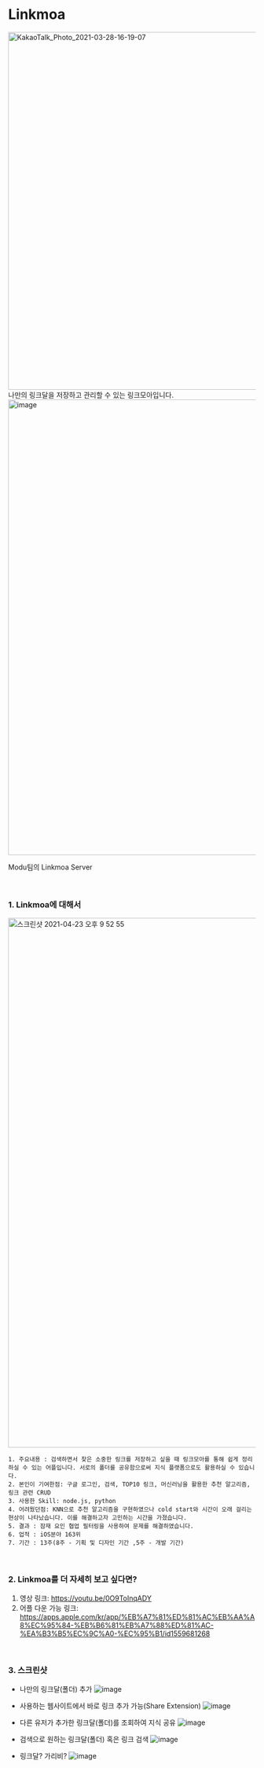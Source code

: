 # Linkmoa

<img width="728" alt="KakaoTalk_Photo_2021-03-28-16-19-07" src="https://user-images.githubusercontent.com/46602874/115874076-aa9a3700-a47e-11eb-9026-04d8eb94d4c9.png">
나만의 링크달을 저장하고 관리할 수 있는 링크모아입니다.

<img width="927" alt="image" src="https://user-images.githubusercontent.com/46602874/175038473-bde198bf-8f19-4775-b279-c14b1f7eccf7.png">

Modu팀의 Linkmoa Server

<br>

### 1. Linkmoa에 대해서

<img width="1078" alt="스크린샷 2021-04-23 오후 9 52 55" src="https://user-images.githubusercontent.com/46602874/115873765-4bd4bd80-a47e-11eb-8004-9185ff34a433.png">

```
1. 주요내용 : 검색하면서 찾은 소중한 링크를 저장하고 싶을 때 링크모아를 통해 쉽게 정리하실 수 있는 어플입니다. 서로의 폴더를 공유함으로써 지식 플랫폼으로도 활용하실 수 있습니다.
2. 본인이 기여한점: 구글 로그인, 검색, TOP10 링크, 머신러닝을 활용한 추천 알고리즘, 링크 관련 CRUD
3. 사용한 Skill: node.js, python
4. 어려웠던점: KNN으로 추천 알고리즘을 구현하였으나 cold start와 시간이 오래 걸리는 현상이 나타났습니다. 이를 해결하고자 고민하는 시간을 가졌습니다.
5. 결과 : 잠재 요인 협업 필터링을 사용하여 문제를 해결하였습니다.
6. 업적 : iOS분야 163위
7. 기간 : 13주(8주 - 기획 및 디자인 기간 ,5주 - 개발 기간)
```
<br>

### 2. Linkmoa를 더 자세히 보고 싶다면?
1) 영상 링크: https://youtu.be/0O9ToInqADY
2) 어플 다운 가능 링크: https://apps.apple.com/kr/app/%EB%A7%81%ED%81%AC%EB%AA%A8%EC%95%84-%EB%B6%81%EB%A7%88%ED%81%AC-%EA%B3%B5%EC%9C%A0-%EC%95%B1/id1559681268

<br>

### 3. 스크린샷

- 나만의 링크달(폴더) 추가
![image](https://user-images.githubusercontent.com/46602874/115874410-082e8380-a47f-11eb-916d-810d4f23ecb1.png)

- 사용하는 웹사이트에서 바로 링크 추가 가능(Share Extension)
![image](https://user-images.githubusercontent.com/46602874/115874492-20060780-a47f-11eb-937b-5f13c2153620.png)

- 다른 유저가 추가한 링크달(폴더)를 조회하여 지식 공유
![image](https://user-images.githubusercontent.com/46602874/115874607-3e6c0300-a47f-11eb-8568-626f98532a3e.png)

- 검색으로 원하는 링크달(폴더) 혹은 링크 검색
![image](https://user-images.githubusercontent.com/46602874/115874666-4fb50f80-a47f-11eb-84fd-4b1b411d456d.png)

- 링크달? 가리비?
![image](https://user-images.githubusercontent.com/46602874/115874733-68bdc080-a47f-11eb-8cd9-d1d3f44f1d55.png)
